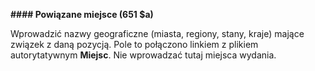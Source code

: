 **#### Powiązane miejsce (651 $a)**

Wprowadzić nazwy geograficzne (miasta, regiony, stany, kraje) mające związek z daną pozycją. Pole to  połączono linkiem z plikiem autorytatywnym **Miejsc**. Nie wprowadzać tutaj miejsca wydania.
